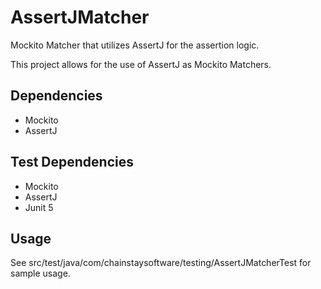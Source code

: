 # AssertJMatcher
Mockito Matcher that utilizes AssertJ for the assertion logic.

This project allows for the use of AssertJ as Mockito Matchers.

## Dependencies
* Mockito
* AssertJ

## Test Dependencies
* Mockito
* AssertJ
* Junit 5

## Usage
See src/test/java/com/chainstaysoftware/testing/AssertJMatcherTest for sample usage.
